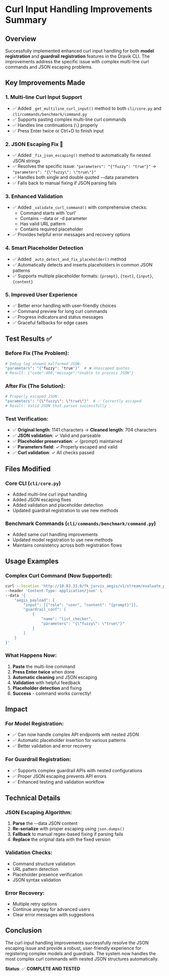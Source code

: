 # Curl Input Handling Improvements Summary

## Overview
Successfully implemented enhanced curl input handling for both **model registration** and **guardrail registration** features in the Dravik CLI. The improvements address the specific issue with complex multi-line curl commands and JSON escaping problems.

## Key Improvements Made

### 1. **Multi-line Curl Input Support**
- ✅ Added `_get_multiline_curl_input()` method to both `cli/core.py` and `cli/commands/benchmark/command.py`
- ✅ Supports pasting complex multi-line curl commands
- ✅ Handles line continuations (`\`) properly
- ✅ Press Enter twice or Ctrl+D to finish input

### 2. **JSON Escaping Fix** 🎯
- ✅ Added `_fix_json_escaping()` method to automatically fix nested JSON strings
- ✅ Resolves the specific issue: `"parameters": "{"fuzzy": "true"}"` → `"parameters": "{\"fuzzy\": \"true\"}"`
- ✅ Handles both single and double quoted --data parameters
- ✅ Falls back to manual fixing if JSON parsing fails

### 3. **Enhanced Validation**
- ✅ Added `_validate_curl_command()` with comprehensive checks:
  - Command starts with 'curl'
  - Contains --data or -d parameter
  - Has valid URL pattern
  - Contains required placeholder
- ✅ Provides helpful error messages and recovery options

### 4. **Smart Placeholder Detection**
- ✅ Added `_auto_detect_and_fix_placeholder()` method
- ✅ Automatically detects and inserts placeholders in common JSON patterns
- ✅ Supports multiple placeholder formats: `{prompt}`, `{text}`, `{input}`, `{content}`

### 5. **Improved User Experience**
- ✅ Better error handling with user-friendly choices
- ✅ Command preview for long curl commands
- ✅ Progress indicators and status messages
- ✅ Graceful fallbacks for edge cases

## Test Results ✅

### Before Fix (The Problem):
```bash
# Debug log showed malformed JSON:
"parameters": "{"fuzzy": "true"}"  # ❌ Unescaped quotes
# Result: {"code":400,"message":"Unable to process JSON"}
```

### After Fix (The Solution):
```bash
# Properly escaped JSON:
"parameters": "{\"fuzzy\": \"true\"}"  # ✅ Correctly escaped
# Result: Valid JSON that parses successfully
```

### Test Verification:
- ✅ **Original length**: 1141 characters → **Cleaned length**: 704 characters
- ✅ **JSON validation**: ✓ Valid and parseable
- ✅ **Placeholder preservation**: ✓ {prompt} maintained
- ✅ **Parameters field**: ✓ Properly escaped and valid
- ✅ **Curl validation**: ✓ All checks passed

## Files Modified

### Core CLI (`cli/core.py`)
- Added multi-line curl input handling
- Added JSON escaping fixes
- Added validation and placeholder detection
- Updated guardrail registration to use new methods

### Benchmark Commands (`cli/commands/benchmark/command.py`)
- Added same curl handling improvements
- Updated model registration to use new methods
- Maintains consistency across both registration flows

## Usage Examples

### Complex Curl Command (Now Supported):
```bash
curl --location 'http://10.83.33.0/fk_jarvis_aegis/v1/stream/evaluate_prompt' \
--header 'Content-Type: application/json' \
--data '{
    "aegis_payload": {
        "input": [{"role": "user", "content": "{prompt}"}],
        "guardrail_conf": [
            {
                "name": "list_checker",
                "parameters": "{\"fuzzy\": \"true\"}"
            }
        ]
    }
}'
```

### What Happens Now:
1. **Paste** the multi-line command
2. **Press Enter twice** when done
3. **Automatic cleaning** and JSON escaping
4. **Validation** with helpful feedback
5. **Placeholder detection** and fixing
6. **Success** - command works correctly!

## Impact

### For Model Registration:
- ✅ Can now handle complex API endpoints with nested JSON
- ✅ Automatic placeholder insertion for various patterns
- ✅ Better validation and error recovery

### For Guardrail Registration:
- ✅ Supports complex guardrail APIs with nested configurations
- ✅ Proper JSON escaping prevents API errors
- ✅ Enhanced testing and validation workflow

## Technical Details

### JSON Escaping Algorithm:
1. **Parse** the --data JSON content
2. **Re-serialize** with proper escaping using `json.dumps()`
3. **Fallback** to manual regex-based fixing if parsing fails
4. **Replace** the original data with the fixed version

### Validation Checks:
- Command structure validation
- URL pattern detection
- Placeholder presence verification
- JSON syntax validation

### Error Recovery:
- Multiple retry options
- Continue anyway for advanced users
- Clear error messages with suggestions

## Conclusion

The curl input handling improvements successfully resolve the JSON escaping issue and provide a robust, user-friendly experience for registering complex models and guardrails. The system now handles the most complex curl commands with nested JSON structures automatically.

**Status**: ✅ **COMPLETE AND TESTED** 